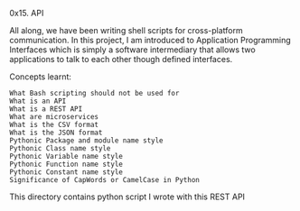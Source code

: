 0x15. API

All along, we have been writing shell scripts for cross-platform communication. In this project, I am introduced to Application Programming Interfaces which is simply a software intermediary that allows two applications to talk to each other though defined interfaces.

Concepts learnt:

    What Bash scripting should not be used for
    What is an API
    What is a REST API
    What are microservices
    What is the CSV format
    What is the JSON format
    Pythonic Package and module name style
    Pythonic Class name style
    Pythonic Variable name style
    Pythonic Function name style
    Pythonic Constant name style
    Significance of CapWords or CamelCase in Python

This directory contains python script I wrote with this REST API
